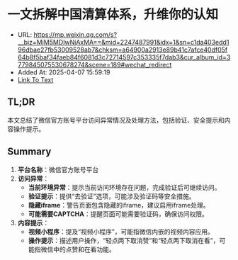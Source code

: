 # 一文拆解中国清算体系，升维你的认知
- URL: https://mp.weixin.qq.com/s?__biz=MjM5MDIwNjAxMA==&mid=2247487991&idx=1&sn=c1da403edd196dbae27fb53009528ab7&chksm=a64900a2913e89b41c7afce40df05f64b8f5baf34faeb84f6081d3c72714597c353335f7dab3&cur_album_id=3779845075530678274&scene=189#wechat_redirect
- Added At: 2025-04-07 15:59:19
- [Link To Text](2025-04-07-一文拆解中国清算体系，升维你的认知_raw.md)

## TL;DR
本文总结了微信官方账号平台访问异常情况及处理方法，包括验证、安全提示和内容操作提示。

## Summary
1. **平台名称**：微信官方账号平台
2. **访问异常**：
   - **当前环境异常**：提示当前访问环境存在问题，完成验证后可继续访问。
   - **验证提示**：提供“去验证”选项，可能涉及验证码等安全措施。
   - **隐藏iframe**：警告页面包含隐藏的iframe，建议启用iframe处理。
   - **可能需要CAPTCHA**：提醒页面可能需要验证码，确保访问权限。
3. **内容提示**：
   - **视频小程序**：提及“视频小程序”，可能指微信内嵌的视频内容应用。
   - **操作提示**：描述用户操作，“轻点两下取消赞”和“轻点两下取消在看”，可能指微信中的点赞和在看功能。
